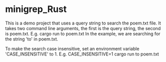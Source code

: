 # minigrep_Rust

This is a demo project that uses a query string to search the poem.txt file. It takes two
command line arguments, the first is the query string, the second is poem.txt.
E.g. cargo run to poem.txt
In the example, we are searching for the string 'to' in poem.txt.

To make the search case insensitive, set an environment variable 'CASE_INSENSITIVE' to 1.
E.g. CASE_INSENSITIVE=1 cargo run to poem.txt
